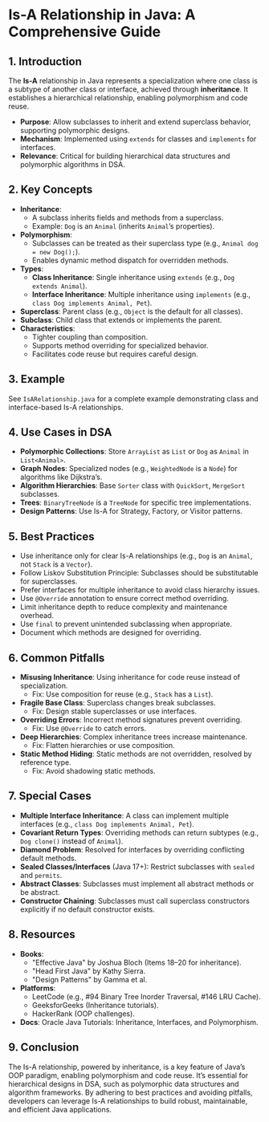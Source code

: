 # Is-A Relationship in Java: A Comprehensive Guide

## 1. Introduction
The **Is-A** relationship in Java represents a specialization where one class is a subtype of another class or interface, achieved through **inheritance**. It establishes a hierarchical relationship, enabling polymorphism and code reuse.

- **Purpose**: Allow subclasses to inherit and extend superclass behavior, supporting polymorphic designs.
- **Mechanism**: Implemented using `extends` for classes and `implements` for interfaces.
- **Relevance**: Critical for building hierarchical data structures and polymorphic algorithms in DSA.

## 2. Key Concepts
- **Inheritance**:
  - A subclass inherits fields and methods from a superclass.
  - Example: `Dog` is an `Animal` (inherits `Animal`’s properties).
- **Polymorphism**:
  - Subclasses can be treated as their superclass type (e.g., `Animal dog = new Dog();`).
  - Enables dynamic method dispatch for overridden methods.
- **Types**:
  - **Class Inheritance**: Single inheritance using `extends` (e.g., `Dog extends Animal`).
  - **Interface Inheritance**: Multiple inheritance using `implements` (e.g., `class Dog implements Animal, Pet`).
- **Superclass**: Parent class (e.g., `Object` is the default for all classes).
- **Subclass**: Child class that extends or implements the parent.
- **Characteristics**:
  - Tighter coupling than composition.
  - Supports method overriding for specialized behavior.
  - Facilitates code reuse but requires careful design.

## 3. Example
See `IsARelationship.java` for a complete example demonstrating class and interface-based Is-A relationships.

## 4. Use Cases in DSA
- **Polymorphic Collections**: Store `ArrayList` as `List` or `Dog` as `Animal` in `List<Animal>`.
- **Graph Nodes**: Specialized nodes (e.g., `WeightedNode` is a `Node`) for algorithms like Dijkstra’s.
- **Algorithm Hierarchies**: Base `Sorter` class with `QuickSort`, `MergeSort` subclasses.
- **Trees**: `BinaryTreeNode` is a `TreeNode` for specific tree implementations.
- **Design Patterns**: Use Is-A for Strategy, Factory, or Visitor patterns.

## 5. Best Practices
- Use inheritance only for clear Is-A relationships (e.g., `Dog` is an `Animal`, not `Stack` is a `Vector`).
- Follow Liskov Substitution Principle: Subclasses should be substitutable for superclasses.
- Prefer interfaces for multiple inheritance to avoid class hierarchy issues.
- Use `@Override` annotation to ensure correct method overriding.
- Limit inheritance depth to reduce complexity and maintenance overhead.
- Use `final` to prevent unintended subclassing when appropriate.
- Document which methods are designed for overriding.

## 6. Common Pitfalls
- **Misusing Inheritance**: Using inheritance for code reuse instead of specialization.
  - Fix: Use composition for reuse (e.g., `Stack` has a `List`).
- **Fragile Base Class**: Superclass changes break subclasses.
  - Fix: Design stable superclasses or use interfaces.
- **Overriding Errors**: Incorrect method signatures prevent overriding.
  - Fix: Use `@Override` to catch errors.
- **Deep Hierarchies**: Complex inheritance trees increase maintenance.
  - Fix: Flatten hierarchies or use composition.
- **Static Method Hiding**: Static methods are not overridden, resolved by reference type.
  - Fix: Avoid shadowing static methods.

## 7. Special Cases
- **Multiple Interface Inheritance**: A class can implement multiple interfaces (e.g., `class Dog implements Animal, Pet`).
- **Covariant Return Types**: Overriding methods can return subtypes (e.g., `Dog clone()` instead of `Animal`).
- **Diamond Problem**: Resolved for interfaces by overriding conflicting default methods.
- **Sealed Classes/Interfaces** (Java 17+): Restrict subclasses with `sealed` and `permits`.
- **Abstract Classes**: Subclasses must implement all abstract methods or be abstract.
- **Constructor Chaining**: Subclasses must call superclass constructors explicitly if no default constructor exists.

## 8. Resources
- **Books**:
  - "Effective Java" by Joshua Bloch (Items 18–20 for inheritance).
  - "Head First Java" by Kathy Sierra.
  - "Design Patterns" by Gamma et al.
- **Platforms**:
  - LeetCode (e.g., #94 Binary Tree Inorder Traversal, #146 LRU Cache).
  - GeeksforGeeks (Inheritance tutorials).
  - HackerRank (OOP challenges).
- **Docs**: Oracle Java Tutorials: Inheritance, Interfaces, and Polymorphism.

## 9. Conclusion
The Is-A relationship, powered by inheritance, is a key feature of Java’s OOP paradigm, enabling polymorphism and code reuse. It’s essential for hierarchical designs in DSA, such as polymorphic data structures and algorithm frameworks. By adhering to best practices and avoiding pitfalls, developers can leverage Is-A relationships to build robust, maintainable, and efficient Java applications.
